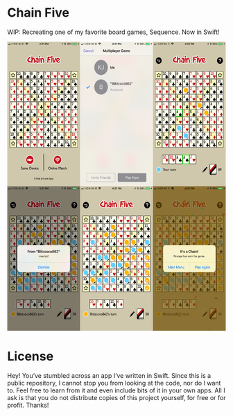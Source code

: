 # Chain Five
WIP: Recreating one of my favorite board games, Sequence. Now in Swift!

<img src="promo.png" width="563" height="667" />

# License

Hey! You’ve stumbled across an app I’ve written in Swift. Since this is a public repository, I cannot stop you from looking at the code, nor do I want to. Feel free to learn from it and even include bits of it in your own apps. All I ask is that you do not distribute copies of this project yourself, for free or for profit. Thanks!
